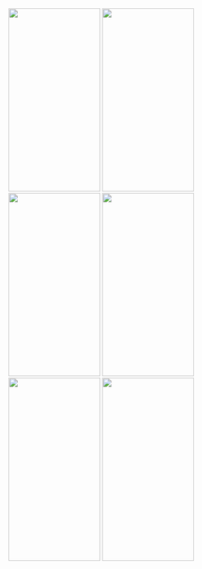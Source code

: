 <section>
  <img src="https://github.com/user-attachments/assets/92e0f80e-5f45-4bd2-8590-e065aff944ed" width=180 height="360"/>

  <img src="https://github.com/user-attachments/assets/85ac7c8b-8c65-4f69-9aac-d231ab40ee8b" width=180 height="360"/>

  <img src="https://github.com/user-attachments/assets/38983efd-c5bf-428d-8567-bceda189e995" width=180 height="360"/>

  <img src="https://github.com/user-attachments/assets/1b7d56ec-3d69-4531-bfcd-a4101e0f0861" width=180 height="360"/>

  <img src="https://github.com/user-attachments/assets/e68ec6d5-d434-4eab-b9b0-d7f0a92c4d3b" width=180 height="360"/>
  
  <img src="https://github.com/user-attachments/assets/725fd270-b124-46c8-a56b-1618ae40fa92" width=180 height="360"/>
</section>